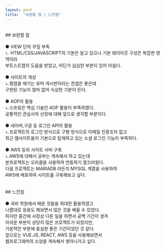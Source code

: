```yaml
---
layout: post
title:  "보완할 점 / 느낀점"
---
```

<br>
## 보완할 점<br><br>
 ● VIEW 단의 꾸밈 부족 <br>
  ㄴ HTML/CSS/JAVASCRIPT의 기본은 알고 있으나 기본 레이아웃 구성은 복잡한 영역이라<br>
     부트스트랩의 도움을 받았고, 어딘가 심심한 부분이 있어 아쉽다. <br><br>
 ● 사이트의 개성 <br>
  ㄴ평점을 매기는 유머 게시판이라는 컨셉은 좋은데<br>
    구현된 기능이 얼마 없어 식상한 기분이 든다.<br><br>         
 ● AOP의 활용 <br>
  ㄴ스프링은 핵심 기술인 AOP 활용이 부족하였다.<br>
    공통적인 관심사의 선정에 대해 앞으로 생각할 부분이다.<br><br>
 ● 네이버,구글 등 로그인 API의 활용 <br>
  ㄴ프로젝트의 로그인 방식으로 구형 방식으로 이메일 인증조차 없고<br>
    최근 웹사이트들이 기본으로 탑재하고 있는 소셜 로그인 기능이 부족하다.<br><br>
 ● AWS 등의 사이트 서버 구축 <br>
  ㄴAWS에 대해서 공부는 계속해서 하고 있는데<br>
    본프로젝트는 오라클을 사용하여 연동하기 껄끄러웠다.<br>
    다음 프로젝트는 MARIADB 라든지 MYSQL 계열을 사용하여<br>
    AWS에 배포하여 사이트를 구축해보고 싶다.<br><br>
     
     
<br>
## 느낀점<br><br>
 ● 국비 학원에서 배운 것들을 최대한 활용하였고<br>
   나름대로 응용도 해보면서 많은 것을 배울 수 있었다.<br>
   하지만 중간에 사정상 다른 일을 하면서 공백 기간이 생겨<br>
   아쉬운 부분이 상당히 많은 프로젝트가 되었지만,<br>
   기본적인 부분에 충실한 좋은 기간이었던 것 같다.<br>
   앞으로는 VUE.JS, REACT, AWS 등을 사용해보면서<br>
   웹프로그래머의 소양을 계속해서 쌓아나가고 싶다.
   
